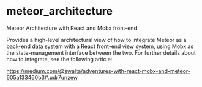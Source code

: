 # meteor_architecture
Meteor Architecture with React and Mobx front-end

Provides a high-level architectural view of how to integrate Meteor as a back-end data system with a React front-end view system, using Mobx as the state-management interface between the two. For further details about how to integrate, see the following article:

https://medium.com/@swalta/adventures-with-react-mobx-and-meteor-605a133460b3#.udr7unzew
